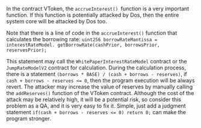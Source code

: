 In the contract VToken, the `accrueInterest() `function is a very important function. If this function is potentially attacked by Dos, then the entire system core will be attacked by Dos too.

Note that there is a line of code in the `accrueInterest()` function that calculates the borrowing rate:
`uint256 borrowRateMantissa = interestRateModel. getBorrowRate(cashPrior, borrowsPrior, reservesPrior);`

This statement may call the `WhitePaperInterestRateModel` contract or the `JumpRateModelV2` contract for calculation. During the calculation process, there is a statement `(borrows * BASE) / (cash + borrows - reserves)`, if `cash + borrows - reserves <= 0`, then the program execution will be always revert. The attacker may increase the value of reserves by manually calling the `addReserves()` function of the VToken contract. Although the cost of the attack may be relatively high, it will be a potential risk, so consider this problem as a QA, and it is very easy to fix it. Simple, just add a judgment statement `if(cash + borrows - reserves <= 0) return 0;` can make the program stronger.